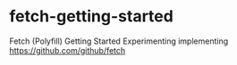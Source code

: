 # fetch-getting-started
Fetch (Polyfill) Getting Started
Experimenting implementing https://github.com/github/fetch
